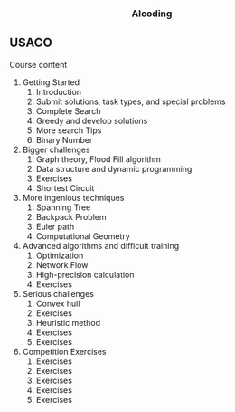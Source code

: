 <h3 style="text-align: center;">AIcoding</h3>


## USACO

Course content
1. Getting Started
   1. Introduction
   2. Submit solutions, task types, and special problems
   3. Complete Search
   4. Greedy and develop solutions
   5. More search Tips
   6. Binary Number
2. Bigger challenges
   1. Graph theory, Flood Fill algorithm
   2. Data structure and dynamic programming
   3. Exercises
   4. Shortest Circuit
3. More ingenious techniques
   1. Spanning Tree
   2. Backpack Problem
   3. Euler path
   4. Computational Geometry
4. Advanced algorithms and difficult training
   1. Optimization
   2. Network Flow
   3. High-precision calculation
   4. Exercises
5. Serious challenges
   1. Convex hull
   2. Exercises
   3. Heuristic method
   4. Exercises
   5.  Exercises
6. Competition Exercises
   1. Exercises
   2. Exercises
   3. Exercises
   4. Exercises
   5. Exercises